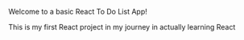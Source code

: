 Welcome to a basic React To Do List App!

This is my first React project in my journey in actually learning React

